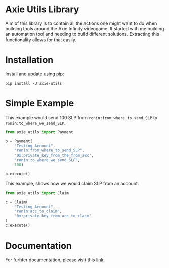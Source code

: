 # Axie Utils Library

Aim of this library is to contain all the actions one might want to do when building tools around the Axie Infinity videogame. It started with me building an automation tool and needing to build different solutions. Extracting this functionality allows for that easily.


# Installation

Install and update using pip:

```
pip install -U axie-utils
```

# Simple Example

This example would send 100 SLP from `ronin:from_where_to_send_SLP` to `ronin:to_where_we_send_SLP`.

``` python
from axie_utils import Payment

p = Payment(
    "Testing Account",
    "ronin:from_where_to_send_SLP",
    "0x:private_key_from_the_from_acc",
    "ronin:to_where_we_send_SLP",
    100)

p.execute()
```

This example, shows how we would claim SLP from an account.

``` python
from axie_utils import Claim

c = Claim(
    "Testing Account",
    "ronin:acc_to_claim",
    "0x:private_key_from_acc_to_claim"
)
c.execute()

```

# Documentation

For furhter documentation, please visit this [link](https://ferranmarin.github.io/axie-utils-lib/).
